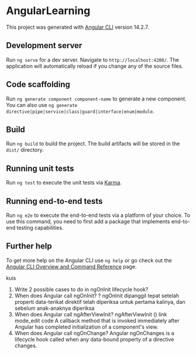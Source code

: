 # AngularLearning

This project was generated with [Angular CLI](https://github.com/angular/angular-cli) version 14.2.7.

## Development server

Run `ng serve` for a dev server. Navigate to `http://localhost:4200/`. The application will automatically reload if you change any of the source files.

## Code scaffolding

Run `ng generate component component-name` to generate a new component. You can also use `ng generate directive|pipe|service|class|guard|interface|enum|module`.

## Build

Run `ng build` to build the project. The build artifacts will be stored in the `dist/` directory.

## Running unit tests

Run `ng test` to execute the unit tests via [Karma](https://karma-runner.github.io).

## Running end-to-end tests

Run `ng e2e` to execute the end-to-end tests via a platform of your choice. To use this command, you need to first add a package that implements end-to-end testing capabilities.

## Further help

To get more help on the Angular CLI use `ng help` or go check out the [Angular CLI Overview and Command Reference](https://angular.io/cli) page.

kuis 
1. Write 2 possible cases to do in ngOnInit lifecycle hook? 
2. When does Angular call ngOnInit? ? ngOnInit dipanggil tepat setelah properti data-terikat direktif telah diperiksa untuk pertama kalinya, dan sebelum anak-anaknya diperiksa
3. When does Angular call ngAfterViewInit? ngAfterViewInit () link mode_edit code A callback method that is invoked immediately after Angular has completed initialization of a component's view.
4. When does Angular call ngOnChange? Angular ngOnChanges is a lifecycle hook called when any data-bound property of a directive changes.
